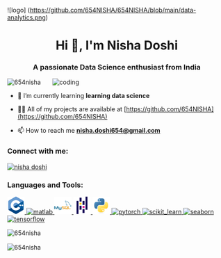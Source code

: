 ![logo] (https://github.com/654NISHA/654NISHA/blob/main/data-analytics.png)
<h1 align="center">Hi 👋, I'm Nisha Doshi</h1>
<h3 align="center">A passionate Data Science enthusiast from India</h3>

<img align="right" alt="coding" width="400" src="https://media.tenor.com/dzock0eDxV0AAAAM/gofiber-really.gif">

<p align="left"> <img src="https://komarev.com/ghpvc/?username=654nisha&label=Profile%20views&color=0e75b6&style=flat" alt="654nisha" /> </p>

- 🌱 I’m currently learning **learning data science**

- 👨‍💻 All of my projects are available at [https://github.com/654NISHA](https://github.com/654NISHA)

- 📫 How to reach me **nisha.doshi654@gmail.com**

<h3 align="left">Connect with me:</h3>
<p align="left">
<a href="https://linkedin.com/in/nisha doshi" target="blank"><img align="center" src="https://raw.githubusercontent.com/rahuldkjain/github-profile-readme-generator/master/src/images/icons/Social/linked-in-alt.svg" alt="nisha doshi" height="30" width="40" /></a>
</p>

<h3 align="left">Languages and Tools:</h3>
<p align="left"> <a href="https://www.w3schools.com/cpp/" target="_blank" rel="noreferrer"> <img src="https://raw.githubusercontent.com/devicons/devicon/master/icons/cplusplus/cplusplus-original.svg" alt="cplusplus" width="40" height="40"/> </a> <a href="https://www.mathworks.com/" target="_blank" rel="noreferrer"> <img src="https://upload.wikimedia.org/wikipedia/commons/2/21/Matlab_Logo.png" alt="matlab" width="40" height="40"/> </a> <a href="https://www.mysql.com/" target="_blank" rel="noreferrer"> <img src="https://raw.githubusercontent.com/devicons/devicon/master/icons/mysql/mysql-original-wordmark.svg" alt="mysql" width="40" height="40"/> </a> <a href="https://pandas.pydata.org/" target="_blank" rel="noreferrer"> <img src="https://raw.githubusercontent.com/devicons/devicon/2ae2a900d2f041da66e950e4d48052658d850630/icons/pandas/pandas-original.svg" alt="pandas" width="40" height="40"/> </a> <a href="https://www.python.org" target="_blank" rel="noreferrer"> <img src="https://raw.githubusercontent.com/devicons/devicon/master/icons/python/python-original.svg" alt="python" width="40" height="40"/> </a> <a href="https://pytorch.org/" target="_blank" rel="noreferrer"> <img src="https://www.vectorlogo.zone/logos/pytorch/pytorch-icon.svg" alt="pytorch" width="40" height="40"/> </a> <a href="https://scikit-learn.org/" target="_blank" rel="noreferrer"> <img src="https://upload.wikimedia.org/wikipedia/commons/0/05/Scikit_learn_logo_small.svg" alt="scikit_learn" width="40" height="40"/> </a> <a href="https://seaborn.pydata.org/" target="_blank" rel="noreferrer"> <img src="https://seaborn.pydata.org/_images/logo-mark-lightbg.svg" alt="seaborn" width="40" height="40"/> </a> <a href="https://www.tensorflow.org" target="_blank" rel="noreferrer"> <img src="https://www.vectorlogo.zone/logos/tensorflow/tensorflow-icon.svg" alt="tensorflow" width="40" height="40"/> </a> </p>

<p><img align="center" src="https://github-readme-stats.vercel.app/api/top-langs?username=654nisha&show_icons=true&locale=en&layout=compact" alt="654nisha" /></p>

<p><img align="center" src="https://github-readme-streak-stats.herokuapp.com/?user=654nisha&" alt="654nisha" /></p>
